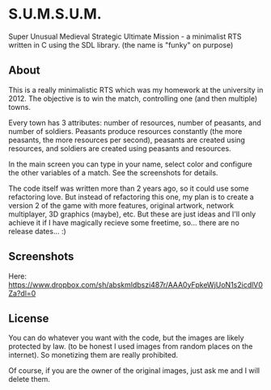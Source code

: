 # S.U.M.S.U.M.
Super Unusual Medieval Strategic Ultimate Mission - a minimalist RTS written in C using the SDL library.
(the name is "funky" on purpose)


## About
This is a really minimalistic RTS which was my homework at the university in 2012. The objective is to win the match, controlling one (and then multiple) towns.

Every town has 3 attributes: number of resources, number of peasants, and number of soldiers. Peasants produce resources constantly (the more peasants, the more resources per second), peasants are created using resources, and soldiers are created using peasants and resources.

In the main screen you can type in your name, select color and configure the other variables of a match. See the screenshots for details.

The code itself was written more than 2 years ago, so it could use some refactoring love. But instead of refactoring this one, my plan is to create a version 2 of the game with more features, original artwork, network multiplayer, 3D graphics (maybe), etc. But these are just ideas and I'll only achieve it if I have magically recieve some freetime, so... there are no release dates... :)

## Screenshots
Here: https://www.dropbox.com/sh/abskmldbszi487r/AAA0yFpkeWjUoN1s2icdlV0Za?dl=0

## License
You can do whatever you want with the code, but the images are likely protected by law. (to be honest I used images from random places on the internet). So monetizing them are really prohibited.

Of course, if you are the owner of the original images, just ask me and I will delete them.
